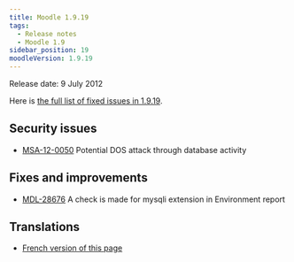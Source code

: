 ```yaml
---
title: Moodle 1.9.19
tags:
  - Release notes
  - Moodle 1.9
sidebar_position: 19
moodleVersion: 1.9.19
---
```


Release date: 9 July 2012

Here is [the full list of fixed issues in 1.9.19](http://moodle.atlassian.net/secure/IssueNavigator!executeAdvanced.jspa?jqlQuery=project+%3D+mdl+AND+resolution+%3D+fixed+AND+fixVersion+in+%28%221.9.19%22%29+ORDER+BY+priority+DESC&runQuery=true&clear=true).

## Security issues

- [MSA-12-0050](http://moodle.org/mod/forum/discuss.php?d=207156) Potential DOS attack through database activity

## Fixes and improvements

- [MDL-28676](https://moodle.atlassian.net/browse/MDL-28676) A check is made for mysqli extension in Environment report

## Translations

- [French version of this page](https://docs.moodle.org/19/fr/Notes_de_mise_à_jour_de_Moodle_1.9.19)
